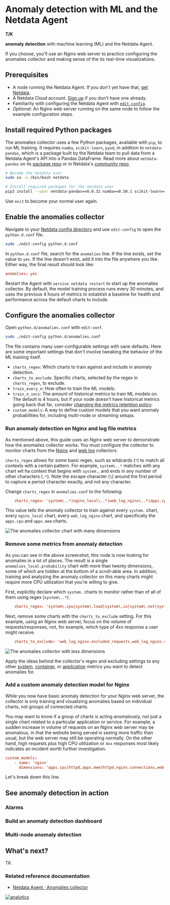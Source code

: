 <!--
title: "Anomaly detection with ML and the Netdata Agent"
description: "Train a "
image: /img/seo/guides/monitor/anomalies-ml.png
custom_edit_url: https://github.com/netdata/netdata/edit/master/docs/guides/monitor/anomalies-ml.md
-->

# Anomaly detection with ML and the Netdata Agent

**T/K**

**anomaly detection** with machine learning (ML) and the Netdata Agent.

If you choose, you'll use an Nginx web server to practice configuring the anomalies collector and making sense of the
its real-time visualizations.

## Prerequisites

- A node running the Netdata Agent. If you don't yet have that, [get Netdata](/docs/get/README.md).
- A Netdata Cloud account. [Sign up](https://app.netdata.cloud) if you don't have one already.
- Familiarity with configuring the Netdata Agent with [`edit-config`](/docs/configure/nodes.md).
- _Optional_: An Nginx web server running on the same node to follow the example configuration steps.

## Install required Python packages

The anomalies collector uses a few Python packages, available with `pip`, to run ML training. It requires `numba`,
`scikit-learn`, `pyod`, in addition to `netdata-pandas`, which is a package built by the Netdata team to pull data from
a Netdata Agent's API into a Pandas DataFrame. Read more about `netdata-pandas` on its [package
repo](https://github.com/netdata/netdata-pandas) or in Netdata's [community
repo](https://github.com/netdata/community/tree/main/netdata-agent-api/netdata-pandas).

```bash
# Become the netdata user
sudo su -s /bin/bash netdata

# Install required packages for the netdata user
pip3 install --user netdata-pandas==0.0.32 numba==0.50.1 scikit-learn==0.23.2 pyod==0.8.3
```

Use `exit` to become your normal user again.

## Enable the anomalies collector

Navigate to your [Netdata config directory](/docs/configure/nodes.md#the-netdata-config-directory) and use `edit-config`
to open the `python.d.conf` file.

```bash
sudo ./edit-config python.d.conf
```

In `python.d.conf` file, search for the `anomalies` line. If the line exists, set the value to `yes`. If the line
doesn't exist, add it into the file anywhere you like. Either way, the final result should look like:

```conf
anomalies: yes
```

Restart the Agent with `service netdata restart` to start up the anomalies collector. By default, the model training
process runs every 30 minutes, and uses the previous 4 hours of metrics to establish a baseline for health and
performance across the default charts to include. 

## Configure the anomalies collector

Open `python.d/anomalies.conf` with `edit-conf`.

```bash
sudo ./edit-config python.d/anomalies.conf
```

The file contains many user-configurable settings with sane defaults. Here are some important settings that don't
involve tweaking the behavior of the ML training itself.

- `charts_regex`: Which charts to train against and include in anomaly detection.
- `charts_to_exclude`: Specific charts, selected by the regex in `charts_regex`, to exclude.
- `train_every_n`: How often to train the ML models.
- `train_n_secs`: The amount of historical metrics to train ML models on. The default is 4 hours, but if your node
  doesn't have historical metrics going back that far, consider [changing the metrics retention
  policy](/docs/store/change-metrics-storage.md).
- `custom_models`: A way to define custom models that you want anomaly probabilities for, including multi-node or
  streaming setups.

### Run anomaly detection on Nginx and log file metrics

As mentioned above, this guide uses an Nginx web server to demonstrate how the anomalies collector works. You must
configure the collector to monitor charts from the
[Nginx](https://learn.netdata.cloud/docs/agent/collectors/go.d.plugin/modules/nginx) and [web
log](https://learn.netdata.cloud/docs/agent/collectors/go.d.plugin/modules/weblog) collectors.

`charts_regex` allows for some basic regex, such as wildcards (`*`) to match all contexts with a certain pattern. For
example, `system\..*` matches with any chart wit ha context that begins with `system.`, and ends in any number of other
characters (`.*`). Note the escape character (`\`) around the first period to capture a period character exactly, and
not any character.

Change `charts_regex` in `anomalies.conf` to the following:

```conf
    charts_regex: 'system\..*|nginx_local\..*|web_log_nginx\..*|apps.cpu|apps.mem'
```

This value tells the anomaly collector to train against every `system.` chart, every `nginx_local` chart, every
`web_log_nginx` chart, and specifically the `apps.cpu` and `apps.mem` charts.

![The anomalies collector chart with many
dimensions](https://user-images.githubusercontent.com/1153921/102813877-db5e4880-4386-11eb-8040-d7a1d7a476bb.png)

### Remove some metrics from anomaly detection

As you can see in the above screenshot, this node is now looking for anomalies in a lot of places. The result is a
single `anomalies_local.probability` chart with more than twenty dimensions, some of which are hidden at the bottom of a
scroll-able area. In addition, training and analyzing the anomaly collector on this many charts might require more CPU
utilization that you're willing to give.

First, explicitly declare which `system.` charts to monitor rather than of all of them using regex (`system\..*`).

```conf
    charts_regex: 'system\.cpu|system\.load|system\.io|system\.net|system\.ram|nginx_local\..*|web_log_nginx\..*|apps.cpu|apps.mem'
```

Next, remove some charts with the `charts_to_exclude` setting. For this example, using an Nginx web server, focus on the
volume of requests/responses, not, for example, which type of 4xx response a user might receive.

```conf
    charts_to_exclude: 'web_log_nginx.excluded_requests,web_log_nginx.responses_by_status_code_class,web_log_nginx.status_code_class_2xx_responses,web_log_nginx.status_code_class_4xx_responses,web_log_nginx.current_poll_uniq_clients,web_log_nginx.requests_by_http_method,web_log_nginx.requests_by_http_version,web_log_nginx.requests_by_ip_proto'
```

![The anomalies collector with less
dimensions](https://user-images.githubusercontent.com/1153921/102820642-d69f9180-4392-11eb-91c5-d3d166d40105.png)

Apply the ideas behind the collector's regex and excluding settings to any other
[system](/docs/collect/system-metrics.md), [container](/docs/collect/container-metrics.md), or
[application](/docs/collect/application-metrics.md) metrics you want to detect anomalies for.

### Add a custom anomaly detection model for Nginx

While you now have basic anomaly detection for your Nginx web server, the collector is only training and visualizing
anomalies based on individual charts, not groups of connected charts.

You may want to know if a group of charts is acting anomalously, not just a single chart related to a particular
application or service. For example, a sudden increase in volume of requests on an Nginx web server may be anomalous, in
that the website being served is seeing more traffic than usual, but the web server may still be operating normally. On
the other hand, high requests _plus_ high CPU utilization or `4xx` responses most likely indicates an incident worth
further investigation.

```conf
custom_models:
    - name: 'nginx'
      dimensions: 'apps.cpu|httpd,apps.mem|httpd,nginx.connections,web_log.requests,web_log.type_requests'
```

Let's break down this line.

## See anomaly detection in action

### Alarms

### Build an anomaly detection dashboard

### Multi-node anomaly detection

## What's next?

TK

### Related reference documentation

- [Netdata Agent · Anomalies collector](/collectors/python.d/anomalies/README.md)

[![analytics](https://www.google-analytics.com/collect?v=1&aip=1&t=pageview&_s=1&ds=github&dr=https%3A%2F%2Fgithub.com%2Fnetdata%2Fnetdata&dl=https%3A%2F%2Fmy-netdata.io%2Fgithub%2Fdocs%2Fguides%2Fmonitor%2Fanomaly-detectionl&_u=MAC~&cid=5792dfd7-8dc4-476b-af31-da2fdb9f93d2&tid=UA-64295674-3)](<>)
